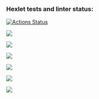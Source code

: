 ### Hexlet tests and linter status:
[![Actions Status](https://github.com/user-9e/backend-project-44/workflows/hexlet-check/badge.svg)](https://github.com/user-9e/backend-project-44/actions)

<a href="https://codeclimate.com/github/user-9e/backend-project-44/maintainability"><img src="https://api.codeclimate.com/v1/badges/6d9e0f11e02ac71dd4b7/maintainability" /></a>

<a href="https://asciinema.org/a/94Ofqr9lUykMasrxWz9rmuO0b" target="_blank"><img src="https://asciinema.org/a/94Ofqr9lUykMasrxWz9rmuO0b.svg" /></a>

<a href="https://asciinema.org/a/8AHSAO2iiwRUxzvI8gP767wLL" target="_blank"><img src="https://asciinema.org/a/8AHSAO2iiwRUxzvI8gP767wLL.svg" /></a>

<a href="https://asciinema.org/a/txzyGLYEzdNPvD7GuTdDZq8Zh" target="_blank"><img src="https://asciinema.org/a/txzyGLYEzdNPvD7GuTdDZq8Zh.svg" /></a>

<a href="https://asciinema.org/a/rXfj1NIPkgsd1z5Vr0eG2k1P4" target="_blank"><img src="https://asciinema.org/a/rXfj1NIPkgsd1z5Vr0eG2k1P4.svg" /></a>

<a href="https://asciinema.org/a/Re3sNZaF02xMwYhSfjDqzECsJ" target="_blank"><img src="https://asciinema.org/a/Re3sNZaF02xMwYhSfjDqzECsJ.svg" /></a>